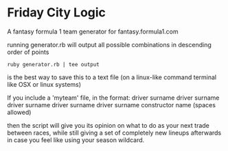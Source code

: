 # Friday City Logic
A fantasy formula 1 team generator for fantasy.formula1.com

running generator.rb will output all possible combinations in descending order of points
```
ruby generator.rb | tee output
```
is the best way to save this to a text file (on a linux-like command terminal like OSX or linux systems) 

If you include a 'myteam' file, in the format:
driver surname
driver surname
driver surname
driver surname
driver surname
constructor name (spaces allowed)

then the script will give you its opinion on what to do as your next trade between races, while still giving a set of completely new lineups afterwards in case you feel like using your season wildcard.

